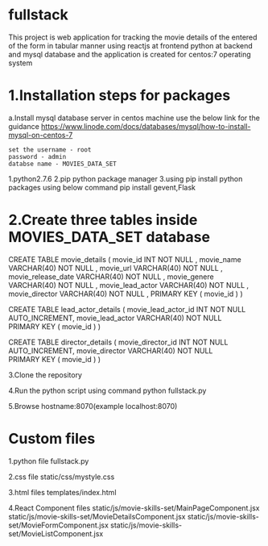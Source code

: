 # fullstack

This project is web application for tracking the movie details of the entered of the form in tabular manner using reactjs at frontend python at backend and mysql database and the application is created for centos:7 operating system

1.Installation steps for packages
==================================================================================================================

  a.Install mysql database server in centos machine use the below link for the guidance
  https://www.linode.com/docs/databases/mysql/how-to-install-mysql-on-centos-7
  
    set the username - root
    password - admin
    databse name - MOVIES_DATA_SET

  1.python2.7.6
  2.pip python package manager
  3.using pip install python packages using below command
    pip install gevent,Flask

2.Create three tables inside MOVIES_DATA_SET database 
===================================================================================================================


CREATE TABLE movie_details
(
  movie_id INT NOT NULL ,
  movie_name VARCHAR(40) NOT NULL , 
  movie_url VARCHAR(40) NOT NULL , 
  movie_release_date VARCHAR(40) NOT NULL , 
  movie_genere VARCHAR(40) NOT NULL ,
  movie_lead_actor VARCHAR(40) NOT NULL ,
  movie_director VARCHAR(40) NOT NULL ,
  PRIMARY KEY ( movie_id )
 )
 
 CREATE TABLE lead_actor_details
(
  movie_lead_actor_id INT NOT NULL AUTO_INCREMENT,
  movie_lead_actor VARCHAR(40) NOT NULL  
  PRIMARY KEY ( movie_id )
 )
 
 CREATE TABLE director_details
(
  movie_director_id INT NOT NULL AUTO_INCREMENT,
  movie_director VARCHAR(40) NOT NULL  
  PRIMARY KEY ( movie_id )
 )
 
 3.Clone the repository

 4.Run the python script using command python fullstack.py
 
 5.Browse hostname:8070(example localhost:8070)
 
 
 Custom files
 ========================================================================
 1.python file 
  fullstack.py
  
 2.css file
  static/css/mystyle.css
 
 3.html files
  templates/index.html
  
 4.React Component files
  static/js/movie-skills-set/MainPageComponent.jsx
  static/js/movie-skills-set/MovieDetailsComponent.jsx
  static/js/movie-skills-set/MovieFormComponent.jsx
  static/js/movie-skills-set/MovieListComponent.jsx
  
 
 

